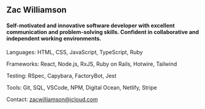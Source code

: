## Zac Williamson

#### Self-motivated and innovative software developer with excellent communication and problem-solving skills. Confident in collaborative and independent working environments.

Languages: HTML, CSS, JavaScript, TypeScript, Ruby

Frameworks: React, Node.js, RxJS, Ruby on Rails, Hotwire, Tailwind

Testing: RSpec, Capybara, FactoryBot, Jest

Tools: Git, SQL, VSCode, NPM, Digital Ocean, Netlify, Stripe

Contact: zacwilliamson@icloud.com
